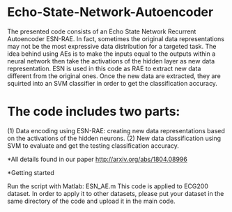 # Echo-State-Network-Autoencoder
The presented code consists of an Echo State Network Recurrent Autoencoder ESN-RAE. In fact, sometimes the original data representations may not be the most expressive data distribution for a targeted task. The idea behind using AEs is to make the inputs equal to the outputs within a neural network then take the activations of the hidden layer as new data representation. ESN is used in this code as RAE to extract new data different from the original ones. Once the new data are extracted, they are squirted into an SVM classifier in order to get the classification accuracy.

# The code includes two parts:
(1) Data encoding using ESN-RAE: creating new data representations based on the activations of the hidden neurons.
(2) New data classification using SVM to evaluate and get the testing classification accuracy.

*All details found in our paper http://arxiv.org/abs/1804.08996 

*Getting started

Run the script with Matlab: ESN_AE.m
This code is applied to ECG200 dataset. In order to apply it to other datasets, please put your dataset in the same directory of the code and upload it in the main code.
